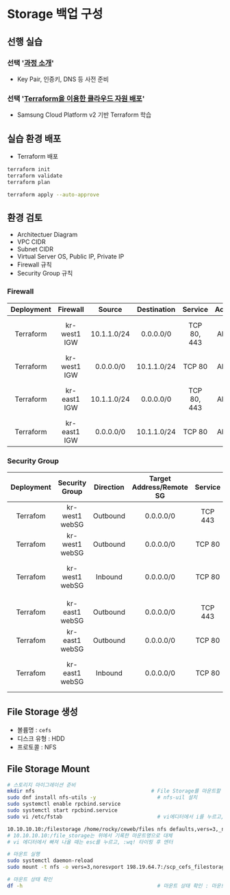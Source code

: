 # Storage 백업 구성

## 선행 실습

### 선택 '[과정 소개](https://github.com/SCPv2/ce_advance_introduction/blob/main/README.md)'

- Key Pair, 인증키, DNS 등 사전 준비

### 선택 '[Terraform을 이용한 클라우드 자원 배포](https://github.com/SCPv2/advance_iac/blob/main/terraform/README.md)'

- Samsung Cloud Platform v2 기반 Terraform 학습

## 실습 환경 배포

- Terraform 배포

```bash
terraform init
terraform validate
terraform plan

terraform apply --auto-approve
```

## 환경 검토

- Architectuer Diagram
- VPC CIDR
- Subnet CIDR
- Virtual Server OS, Public IP, Private IP
- Firewall 규칙
- Security Group 규칙

### Firewall

|Deployment|Firewall|Source|Destination|Service|Action|Direction|Description|
|:-----:|:-----:|:-----:|:-----:|:-----:|:-----:|:-----:|:-----|
|Terraform|kr-west1 IGW|10.1.1.0/24|0.0.0.0/0|TCP 80, 443|Allow|Outbound|HTTP/HTTPS outbound from vm to Internet|
|Terraform|kr-west1 IGW|0.0.0.0/0|10.1.1.0/24|TCP 80|Allow|Inbound|HTTP inbound to vm|
|Terraform|kr-east1 IGW|10.1.1.0/24|0.0.0.0/0|TCP 80, 443|Allow|Outbound|HTTP/HTTPS outbound from vm to Internet|
|Terraform|kr-east1 IGW|0.0.0.0/0|10.1.1.0/24|TCP 80|Allow|Inbound|HTTP inbound to vm|

### Security Group

|Deployment|Security Group|Direction|Target Address/Remote SG|Service|Description|
|:-----:|:-----:|:-----:|:-----:|:-----:|:-----|
|Terrafom|kr-west1 webSG|Outbound|0.0.0.0/0|TCP 443|HTTPS outbound to Internet|
|Terrafom|kr-west1 webSG|Outbound|0.0.0.0/0|TCP 80|HTTP outbound to Internet|
|Terrafom|kr-west1 webSG|Inbound|0.0.0.0/0|TCP 80|HTTP inbound from your PC|
|||||||
|Terrafom|kr-east1 webSG|Outbound|0.0.0.0/0|TCP 443|HTTPS outbound to Internet|
|Terrafom|kr-east1 webSG|Outbound|0.0.0.0/0|TCP 80|HTTP outbound to Internet|
|Terrafom|kr-east1 webSG|Inbound|0.0.0.0/0|TCP 80|HTTP inbound from your PC|

## File Storage 생성

- 볼륨명 : `cefs`
- 디스크 유형 : HDD
- 프로토콜 : NFS

## File Storage Mount

```bash
# 스토리지 마이그레이션 준비
mkdir nfs                                      # File Storage를 마운트할 새 폴더(rocky로 실행)
sudo dnf install nfs-utils -y                    # nfs-uil 설치 
sudo systemctl enable rpcbind.service
sudo systemctl start rpcbind.service
sudo vi /etc/fstab                               # vi에디터에서 i를 누르고, 아래 설정 입력

10.10.10.10:/filestorage /home/rocky/ceweb/files nfs defaults,vers=3,_netdev,noresvport 0 0    
# 10.10.10.10:/file_storage는 위에서 기록한 마운트명으로 대체
# vi 에디터에서 빠져 나올 때는 esc를 누르고, :wq! 타이핑 후 엔터

# 마운트 실행
sudo systemctl daemon-reload
sudo mount -t nfs -o vers=3,noresvport 198.19.64.7:/scp_cefs_filestorage nfs

# 마운트 상태 확인
df -h                                            # 마운트 상태 확인 : 마운트명 과 /home/rocky/ceweb/files가 매핑되어 있어야 함.
